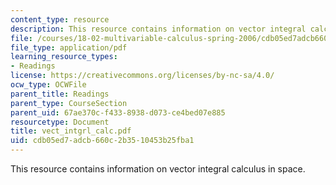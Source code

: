 ```yaml
---
content_type: resource
description: This resource contains information on vector integral calculus in space.
file: /courses/18-02-multivariable-calculus-spring-2006/cdb05ed7adcb660c2b3510453b25fba1_vect_intgrl_calc.pdf
file_type: application/pdf
learning_resource_types:
- Readings
license: https://creativecommons.org/licenses/by-nc-sa/4.0/
ocw_type: OCWFile
parent_title: Readings
parent_type: CourseSection
parent_uid: 67ae370c-f433-8938-d073-ce4bed07e885
resourcetype: Document
title: vect_intgrl_calc.pdf
uid: cdb05ed7-adcb-660c-2b35-10453b25fba1
---
```

This resource contains information on vector integral calculus in space.